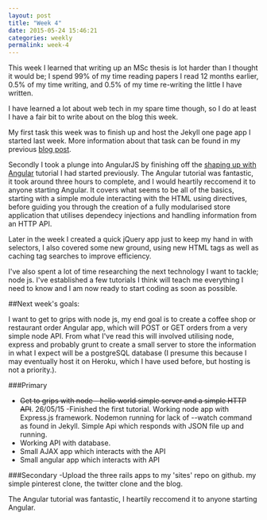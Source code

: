 ```yaml
---
layout: post
title: "Week 4"
date: 2015-05-24 15:46:21
categories: weekly
permalink: week-4
---
```


This week I learned that writing up an MSc thesis is lot harder than I thought it would be; I spend 99% of my time reading papers I read 12 months 
earlier, 0.5% of my time writing, and 0.5% of my time re-writing the little I have written.

I have learned a lot about web tech in my spare time though, so I do at least I have a fair bit to write about on the blog this week.

My first task this week was to finish up and host the Jekyll one page app I started last week.  More information about that task can be found in my previous [blog post][1].

Secondly I took a plunge into AngularJS by finishing off the [shaping up with Angular][2] tutorial I had started previously.  The Angular tutorial was fantastic, it took around three hours to complete, and I would heartily reccomend it to anyone starting Angular.  It covers what seems to be all of the basics, starting with a simple module interacting with the HTML using directives, before guiding you through the creation of a fully modularised store
application that utilises dependecy injections and handling information from an HTTP API.

Later in the week I created a quick jQuery app just to keep my hand in with selectors, I also covered some new ground, using new HTML tags as well as caching tag searches to improve efficiency. 

I've also spent a lot of time researching the next technology I want to tackle; node js.  I've established a few tutorials I think will teach me everything I need to know and I am now ready to start coding as soon as possible.

##Next week's goals:

I want to get to grips with node js, my end goal is to create a coffee shop or restaurant order Angular app, which will POST or GET orders from a
very simple node API.  From what I've read this will involved utilising node, express and probably grunt to create a small server to store the 
information in what I expect will be a postgreSQL database (I presume this because I may eventually host it on Heroku, which I have used before, 
but hosting is not a priority.).

###Primary
- <s>Get to grips with node - hello world simple server and a simple HTTP API</s>.  26/05/15 -Finished the first tutorial. Working 
node app with Express.js framework.  Nodemon running for lack of --watch command as found in Jekyll.  Simple Api which responds with 
JSON file up and running.
- Working API with database.
- Small AJAX app which interacts with the API
- Small angular app which interacts with API

###Secondary
-Upload the three rails apps to my 'sites' repo on github.  my simple pinterest clone, the twitter clone and the blog.

The Angular tutorial was fantastic, I heartily reccomend it to anyone starting Angular.  


[1]: /week-3.1
[2]: https://www.codeschool.com/courses/shaping-up-with-angular-js
